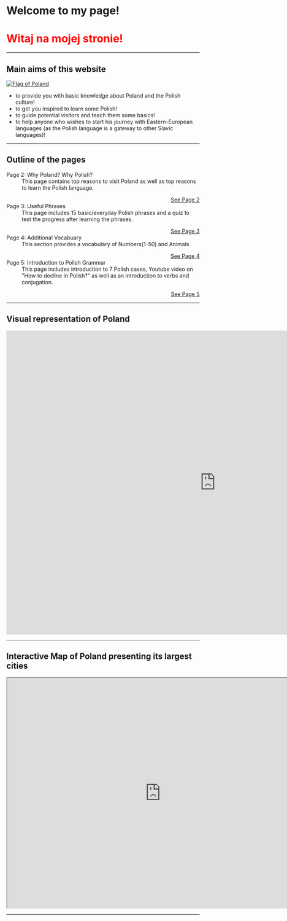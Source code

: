 <h1>Welcome to my page!</h1>
<h1 style="color:red;">Witaj na mojej stronie!</h1>
<hr>

<h2>Main aims of this website</h2>

<p>
 <a href="https://www.worldatlas.com/webimage/flags/countrys/zzzflags/pllarge.gif"
title="View Image Source">
<img class="imgLeft" src="https://www.worldatlas.com/webimage/flags/countrys/zzzflags/pllarge.gif" alt="Flag of Poland">
</a>
<ul>
 <li>to provide you with basic knowledge about Poland and the Polish culture! </li>
 <li>to get you inspired to learn some Polish! </li>
 <li>to guide potential visitors and teach them some basics! </li>
 <li>to help anyone who wishes to start his journey with Eastern-European languages (as the Polish language is a gateway to other Slavic languages)! </li>
 </ul>
 </p>

<hr>

 <h2>Outline of the pages</h2>
 
 <dl>
   <dt>Page 2: Why Poland? Why Polish?</dt>
   <dd>This page contains top reasons to visit Poland as well as top reasons to learn the Polish language.</dd>
   <p>
  <a style="float:right;" href="page2.html" class="btn2">See Page 2</a>
  </p>
  <div style="clear:both;"> </div>
   <dt>Page 3: Useful Phrases</dt>
   <dd>This page includes 15 basic/everyday Polish phrases and a quiz to test the progress after learning the phrases.</dd>
    <p>
  <a style="float:right;" href="page3.html" class="btn2">See Page 3</a>
  </p>
  <div style="clear:both;"> </div>
    <dt>Page 4: Additional Vocabuary</dt>
  <dd>This section provides a vocabulary of Numbers(1-50) and Animals</dd>
    <p>
  <a style="float:right;" href="page4.html" class="btn2">See Page 4</a>
  </p>
  <div style="clear:both;"> </div>
   <dt>Page 5: Introduction to Polish Grammar</dt>
   <dd> This page includes introduction to 7 Polish cases, Youtube video on "How to decline in Polish?" as well as an                   introduction to verbs and conjugation.</dd>
    <p>
  <a style="float:right;" href="page5.html" class="btn2">See Page 5</a>
  </p>
  <div style="clear:both;"> </div>
</dl> 
 
 <hr>

<h2>Visual representation of Poland </h2>

<iframe src="https://h5p.org/h5p/embed/387937" width="1090" height="792" frameborder="0" allowfullscreen="allowfullscreen"></iframe><script src="https://h5p.org/sites/all/modules/h5p/library/js/h5p-resizer.js" charset="UTF-8"></script>

<hr>

<h2>Interactive Map of Poland presenting its largest cities</h2>
<iframe src="https://www.google.com/maps/d/embed?mid=1jiZ26gfFH-85vgqpb0Xev1FC61xxyNc-" width="800" height="600"></iframe>

<hr>

 
 
 
 
 
 
 
 
